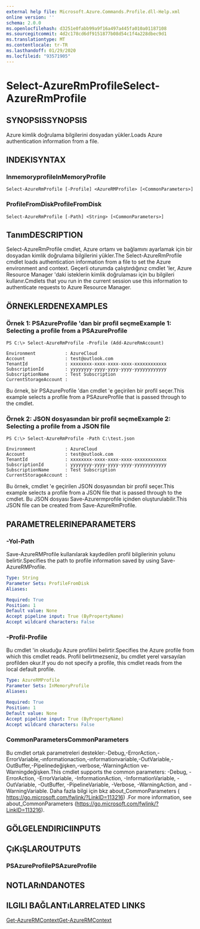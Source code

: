 ```yaml
---
external help file: Microsoft.Azure.Commands.Profile.dll-Help.xml
online version: ''
schema: 2.0.0
ms.openlocfilehash: d3251e0fabb99a9f16a497a445fa010a01187108
ms.sourcegitcommit: 4d2c178cd6df9151877b08d54c1f4a228dbec9d1
ms.translationtype: MT
ms.contentlocale: tr-TR
ms.lasthandoff: 01/29/2020
ms.locfileid: "93571905"
---
```

# <span data-ttu-id="a31d5-101">Select-AzureRmProfile</span><span class="sxs-lookup"><span data-stu-id="a31d5-101">Select-AzureRmProfile</span></span>

## <span data-ttu-id="a31d5-102">SYNOPSIS</span><span class="sxs-lookup"><span data-stu-id="a31d5-102">SYNOPSIS</span></span>
<span data-ttu-id="a31d5-103">Azure kimlik doğrulama bilgilerini dosyadan yükler.</span><span class="sxs-lookup"><span data-stu-id="a31d5-103">Loads Azure authentication information from a file.</span></span>

## <span data-ttu-id="a31d5-104">INDEKI</span><span class="sxs-lookup"><span data-stu-id="a31d5-104">SYNTAX</span></span>

### <span data-ttu-id="a31d5-105">Inmemoryprofile</span><span class="sxs-lookup"><span data-stu-id="a31d5-105">InMemoryProfile</span></span>
```
Select-AzureRmProfile [-Profile] <AzureRMProfile> [<CommonParameters>]
```

### <span data-ttu-id="a31d5-106">ProfileFromDisk</span><span class="sxs-lookup"><span data-stu-id="a31d5-106">ProfileFromDisk</span></span>
```
Select-AzureRmProfile [-Path] <String> [<CommonParameters>]
```

## <span data-ttu-id="a31d5-107">Tanım</span><span class="sxs-lookup"><span data-stu-id="a31d5-107">DESCRIPTION</span></span>
<span data-ttu-id="a31d5-108">Select-AzureRmProfile cmdlet, Azure ortamı ve bağlamını ayarlamak için bir dosyadan kimlik doğrulama bilgilerini yükler.</span><span class="sxs-lookup"><span data-stu-id="a31d5-108">The Select-AzureRmProfile cmdlet loads authentication information from a file to set the Azure environment and context.</span></span>
<span data-ttu-id="a31d5-109">Geçerli oturumda çalıştırdığınız cmdlet 'ler, Azure Resource Manager 'daki isteklerin kimlik doğrulaması için bu bilgileri kullanır.</span><span class="sxs-lookup"><span data-stu-id="a31d5-109">Cmdlets that you run in the current session use this information to authenticate requests to Azure Resource Manager.</span></span>

## <span data-ttu-id="a31d5-110">ÖRNEKLERDEN</span><span class="sxs-lookup"><span data-stu-id="a31d5-110">EXAMPLES</span></span>

### <span data-ttu-id="a31d5-111">Örnek 1: PSAzureProfile 'dan bir profil seçme</span><span class="sxs-lookup"><span data-stu-id="a31d5-111">Example 1: Selecting a profile from a PSAzureProfile</span></span>
```
PS C:\> Select-AzureRmProfile -Profile (Add-AzureRmAccount)

Environment           : AzureCloud
Account               : test@outlook.com
TenantId              : xxxxxxxx-xxxx-xxxx-xxxx-xxxxxxxxxxxx
SubscriptionId        : yyyyyyyy-yyyy-yyyy-yyyy-yyyyyyyyyyyy
SubscriptionName      : Test Subscription
CurrentStorageAccount :
```

<span data-ttu-id="a31d5-112">Bu örnek, bir PSAzureProfile 'dan cmdlet 'e geçirilen bir profil seçer.</span><span class="sxs-lookup"><span data-stu-id="a31d5-112">This example selects a profile from a PSAzureProfile that is passed through to the cmdlet.</span></span>

### <span data-ttu-id="a31d5-113">Örnek 2: JSON dosyasından bir profil seçme</span><span class="sxs-lookup"><span data-stu-id="a31d5-113">Example 2: Selecting a profile from a JSON file</span></span>
```
PS C:\> Select-AzureRmProfile -Path C:\test.json

Environment           : AzureCloud
Account               : test@outlook.com
TenantId              : xxxxxxxx-xxxx-xxxx-xxxx-xxxxxxxxxxxx
SubscriptionId        : yyyyyyyy-yyyy-yyyy-yyyy-yyyyyyyyyyyy
SubscriptionName      : Test Subscription
CurrentStorageAccount :
```

<span data-ttu-id="a31d5-114">Bu örnek, cmdlet 'e geçirilen JSON dosyasından bir profil seçer.</span><span class="sxs-lookup"><span data-stu-id="a31d5-114">This example selects a profile from a JSON file that is passed through to the cmdlet.</span></span> <span data-ttu-id="a31d5-115">Bu JSON dosyası Save-Azurermprofıle içinden oluşturulabilir.</span><span class="sxs-lookup"><span data-stu-id="a31d5-115">This JSON file can be created from Save-AzureRmProfile.</span></span>

## <span data-ttu-id="a31d5-116">PARAMETRELERINE</span><span class="sxs-lookup"><span data-stu-id="a31d5-116">PARAMETERS</span></span>

### <span data-ttu-id="a31d5-117">-Yol</span><span class="sxs-lookup"><span data-stu-id="a31d5-117">-Path</span></span>
<span data-ttu-id="a31d5-118">Save-AzureRMProfile kullanılarak kaydedilen profil bilgilerinin yolunu belirtir.</span><span class="sxs-lookup"><span data-stu-id="a31d5-118">Specifies the path to profile information saved by using Save-AzureRMProfile.</span></span>

```yaml
Type: String
Parameter Sets: ProfileFromDisk
Aliases: 

Required: True
Position: 1
Default value: None
Accept pipeline input: True (ByPropertyName)
Accept wildcard characters: False
```

### <span data-ttu-id="a31d5-119">-Profil</span><span class="sxs-lookup"><span data-stu-id="a31d5-119">-Profile</span></span>
<span data-ttu-id="a31d5-120">Bu cmdlet 'in okuduğu Azure profilini belirtir.</span><span class="sxs-lookup"><span data-stu-id="a31d5-120">Specifies the Azure profile from which this cmdlet reads.</span></span>
<span data-ttu-id="a31d5-121">Profil belirtmezseniz, bu cmdlet yerel varsayılan profilden okur.</span><span class="sxs-lookup"><span data-stu-id="a31d5-121">If you do not specify a profile, this cmdlet reads from the local default profile.</span></span>

```yaml
Type: AzureRMProfile
Parameter Sets: InMemoryProfile
Aliases: 

Required: True
Position: 1
Default value: None
Accept pipeline input: True (ByPropertyName)
Accept wildcard characters: False
```

### <span data-ttu-id="a31d5-122">CommonParameters</span><span class="sxs-lookup"><span data-stu-id="a31d5-122">CommonParameters</span></span>
<span data-ttu-id="a31d5-123">Bu cmdlet ortak parametreleri destekler:-Debug,-ErrorAction,-ErrorVariable,-ınformationaction,-ınformationvariable,-OutVariable,-OutBuffer,-Pipelinedeğişken,-verbose,-WarningAction ve-Warningdeğişken.</span><span class="sxs-lookup"><span data-stu-id="a31d5-123">This cmdlet supports the common parameters: -Debug, -ErrorAction, -ErrorVariable, -InformationAction, -InformationVariable, -OutVariable, -OutBuffer, -PipelineVariable, -Verbose, -WarningAction, and -WarningVariable.</span></span> <span data-ttu-id="a31d5-124">Daha fazla bilgi için bkz about_CommonParameters ( https://go.microsoft.com/fwlink/?LinkID=113216) .</span><span class="sxs-lookup"><span data-stu-id="a31d5-124">For more information, see about_CommonParameters (https://go.microsoft.com/fwlink/?LinkID=113216).</span></span>

## <span data-ttu-id="a31d5-125">GÖLGELENDIRICI</span><span class="sxs-lookup"><span data-stu-id="a31d5-125">INPUTS</span></span>

## <span data-ttu-id="a31d5-126">ÇıKıŞLAR</span><span class="sxs-lookup"><span data-stu-id="a31d5-126">OUTPUTS</span></span>

### <span data-ttu-id="a31d5-127">PSAzureProfile</span><span class="sxs-lookup"><span data-stu-id="a31d5-127">PSAzureProfile</span></span>

## <span data-ttu-id="a31d5-128">NOTLARıNDA</span><span class="sxs-lookup"><span data-stu-id="a31d5-128">NOTES</span></span>

## <span data-ttu-id="a31d5-129">ILGILI BAĞLANTıLAR</span><span class="sxs-lookup"><span data-stu-id="a31d5-129">RELATED LINKS</span></span>

[<span data-ttu-id="a31d5-130">Get-AzureRMContext</span><span class="sxs-lookup"><span data-stu-id="a31d5-130">Get-AzureRMContext</span></span>]()

